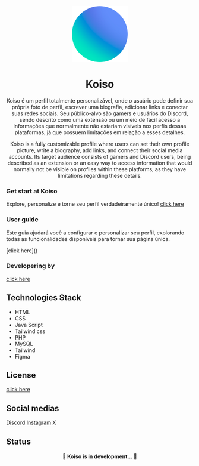 <div align="center">
  <img src="assets/img/koiso-logo.png" width="150">
</div>

<h1 align="center">Koiso</h1>

<p align="center">Koiso é um perfil totalmente personalizável, onde o usuário pode definir sua própria foto de perfil, escrever uma biografia, adicionar links e conectar suas redes sociais. Seu público-alvo são gamers e usuários do Discord, sendo descrito como uma extensão ou um meio de fácil acesso a informações que normalmente não estariam visíveis nos perfis dessas plataformas, já que possuem limitações em relação a esses detalhes.</p>

<p align="center">Koiso is a fully customizable profile where users can set their own profile picture, write a biography, add links, and connect their social media accounts. Its target audience consists of gamers and Discord users, being described as an extension or an easy way to access information that would normally not be visible on profiles within these platforms, as they have limitations regarding these details.</p>

### Get start at Koiso
Explore, personalize e torne seu perfil verdadeiramente único!
[click here]()

### User guide 
<p>Este guia ajudará você a configurar e personalizar seu perfil, explorando todas as funcionalidades disponíveis para tornar sua página única.</p>
[click here]()

### Developering by
[click here]()

</p>
</p>

## Technologies Stack 
- HTML
- CSS
- Java Script
- Tailwind css
- PHP
- MySQL
- Tailwind
- Figma

</p>
</p>

## License 
[click here](./LICENSE)

</p>
</p>

## Social medias
[Discord]()
[Instagram]()
[X]()


</p>
</p>

## Status 

<h4 align="center"> 
	🚧  Koiso is in development...  🚧
</h4>
